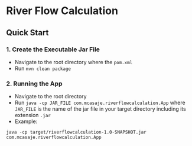 # River Flow Calculation

## Quick Start

### 1. Create the Executable Jar File

- Navigate to the root directory where the `pom.xml` 
- Run `mvn clean package`

### 2. Running the App

- Navigate to the root directory
- Run `java -cp JAR_FILE com.mcasaje.riverflowcalculation.App` where `JAR_FILE` is the name of
the jar file in your target directory including its extension `.jar`
- Example:
```
java -cp target/riverflowcalculation-1.0-SNAPSHOT.jar com.mcasaje.riverflowcalculation.App
```
